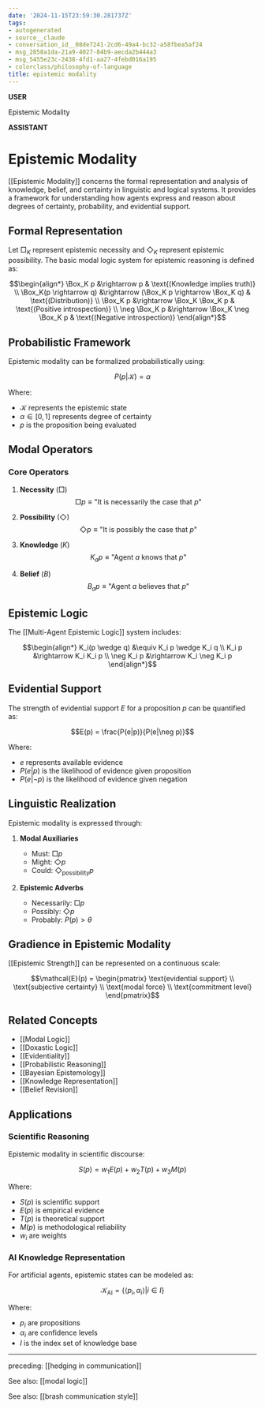 ```yaml
---
date: '2024-11-15T23:59:30.281737Z'
tags:
- autogenerated
- source__claude
- conversation_id__08de7241-2cd6-49a4-bc32-a58fbea5af24
- msg_2858a1da-21a9-4027-84b9-aecda2b444a3
- msg_5455e23c-2438-4fd1-aa27-4febd016a195
- colorclass/philosophy-of-language
title: epistemic modality
---
```


**USER**

Epistemic Modality


**ASSISTANT**

# Epistemic Modality

[[Epistemic Modality]] concerns the formal representation and analysis of knowledge, belief, and certainty in linguistic and logical systems. It provides a framework for understanding how agents express and reason about degrees of certainty, probability, and evidential support.

## Formal Representation

Let $\Box_K$ represent epistemic necessity and $\Diamond_K$ represent epistemic possibility. The basic modal logic system for epistemic reasoning is defined as:

$$\begin{align*}
\Box_K p &\rightarrow p & \text{(Knowledge implies truth)} \\
\Box_K(p \rightarrow q) &\rightarrow (\Box_K p \rightarrow \Box_K q) & \text{(Distribution)} \\
\Box_K p &\rightarrow \Box_K \Box_K p & \text{(Positive introspection)} \\
\neg \Box_K p &\rightarrow \Box_K \neg \Box_K p & \text{(Negative introspection)}
\end{align*}$$

## Probabilistic Framework

Epistemic modality can be formalized probabilistically using:

$$P(p|\mathcal{K}) = \alpha$$

Where:
- $\mathcal{K}$ represents the epistemic state
- $\alpha \in [0,1]$ represents degree of certainty
- $p$ is the proposition being evaluated

## Modal Operators

### Core Operators
1. **Necessity** ($\Box$)
$$\Box p \equiv \text{"It is necessarily the case that } p\text{"}$$

2. **Possibility** ($\Diamond$)
$$\Diamond p \equiv \text{"It is possibly the case that } p\text{"}$$

3. **Knowledge** ($K$)
$$K_a p \equiv \text{"Agent } a \text{ knows that } p\text{"}$$

4. **Belief** ($B$)
$$B_a p \equiv \text{"Agent } a \text{ believes that } p\text{"}$$

## Epistemic Logic

The [[Multi-Agent Epistemic Logic]] system includes:

$$\begin{align*}
K_i(p \wedge q) &\equiv K_i p \wedge K_i q \\
K_i p &\rightarrow K_i K_i p \\
\neg K_i p &\rightarrow K_i \neg K_i p
\end{align*}$$

## Evidential Support

The strength of evidential support $E$ for a proposition $p$ can be quantified as:

$$E(p) = \frac{P(e|p)}{P(e|\neg p)}$$

Where:
- $e$ represents available evidence
- $P(e|p)$ is the likelihood of evidence given proposition
- $P(e|\neg p)$ is the likelihood of evidence given negation

## Linguistic Realization

Epistemic modality is expressed through:

1. **Modal Auxiliaries**
   - Must: $\Box p$
   - Might: $\Diamond p$
   - Could: $\Diamond_{\text{possibility}} p$

2. **Epistemic Adverbs**
   - Necessarily: $\Box p$
   - Possibly: $\Diamond p$
   - Probably: $P(p) > \theta$

## Gradience in Epistemic Modality

[[Epistemic Strength]] can be represented on a continuous scale:

$$\mathcal{E}(p) = \begin{pmatrix}
\text{evidential support} \\
\text{subjective certainty} \\
\text{modal force} \\
\text{commitment level}
\end{pmatrix}$$

## Related Concepts

- [[Modal Logic]]
- [[Doxastic Logic]]
- [[Evidentiality]]
- [[Probabilistic Reasoning]]
- [[Bayesian Epistemology]]
- [[Knowledge Representation]]
- [[Belief Revision]]

## Applications

### Scientific Reasoning
Epistemic modality in scientific discourse:

$$S(p) = w_1E(p) + w_2T(p) + w_3M(p)$$

Where:
- $S(p)$ is scientific support
- $E(p)$ is empirical evidence
- $T(p)$ is theoretical support
- $M(p)$ is methodological reliability
- $w_i$ are weights

### AI Knowledge Representation
For artificial agents, epistemic states can be modeled as:

$$\mathcal{K}_{\text{AI}} = \{\langle p_i, \alpha_i \rangle | i \in I\}$$

Where:
- $p_i$ are propositions
- $\alpha_i$ are confidence levels
- $I$ is the index set of knowledge base


---

preceding: [[hedging in communication]]

See also: [[modal logic]]


See also: [[brash communication style]]
